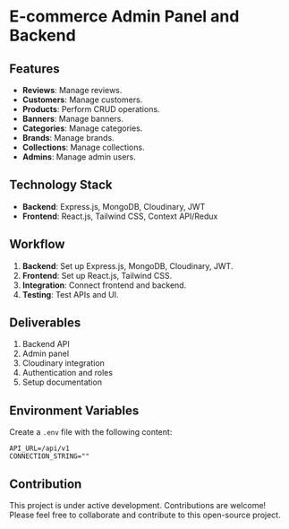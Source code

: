 
# E-commerce Admin Panel and Backend

## Features

- **Reviews**: Manage reviews.
- **Customers**: Manage customers.
- **Products**: Perform CRUD operations.
- **Banners**: Manage banners.
- **Categories**: Manage categories.
- **Brands**: Manage brands.
- **Collections**: Manage collections.
- **Admins**: Manage admin users.

## Technology Stack

- **Backend**: Express.js, MongoDB, Cloudinary, JWT
- **Frontend**: React.js, Tailwind CSS, Context API/Redux

## Workflow

1. **Backend**: Set up Express.js, MongoDB, Cloudinary, JWT.
2. **Frontend**: Set up React.js, Tailwind CSS.
3. **Integration**: Connect frontend and backend.
4. **Testing**: Test APIs and UI.

## Deliverables

1. Backend API
2. Admin panel
3. Cloudinary integration
4. Authentication and roles
5. Setup documentation

## Environment Variables

Create a `.env` file with the following content:

```
API_URL=/api/v1
CONNECTION_STRING=""
```

## Contribution

This project is under active development. Contributions are welcome! Please feel free to collaborate and contribute to this open-source project.

